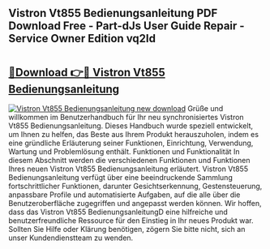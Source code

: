 ## Vistron Vt855 Bedienungsanleitung PDF Download Free - Part-dJs User Guide Repair - Service Owner Edition vq2Id

# <h2><a href="http://df2ojzr.blite.top/?on=Vistron+Vt855+Bedienungsanleitung">🔗Download 👉🔴 Vistron Vt855 Bedienungsanleitung</a></h2>

[![Vistron Vt855 Bedienungsanleitung new download](https://i.imgur.com/lujVjoI.png)](http://df2ojzr.blite.top/?on=Vistron+Vt855+Bedienungsanleitung)
Grüße und willkommen im Benutzerhandbuch für Ihr neu synchronisiertes Vistron Vt855 Bedienungsanleitung. Dieses Handbuch wurde speziell entwickelt, um Ihnen zu helfen, das Beste aus Ihrem Produkt herauszuholen, indem es eine gründliche Erläuterung seiner Funktionen, Einrichtung, Verwendung, Wartung und Problemlösung enthält. Funktionen und Funktionalität In diesem Abschnitt werden die verschiedenen Funktionen und Funktionen Ihres neuen Vistron Vt855 Bedienungsanleitung erläutert. Vistron Vt855 Bedienungsanleitung verfügt über eine beeindruckende Sammlung fortschrittlicher Funktionen, darunter Gesichtserkennung, Gestensteuerung, anpassbare Profile und automatisierte Aufgaben, auf die alle über die Benutzeroberfläche zugegriffen und angepasst werden können. Wir hoffen, dass das Vistron Vt855 BedienungsanleitungD eine hilfreiche und benutzerfreundliche Ressource für den Einstieg in Ihr neues Produkt war. Sollten Sie Hilfe oder Klärung benötigen, zögern Sie bitte nicht, sich an unser Kundendienstteam zu wenden.
